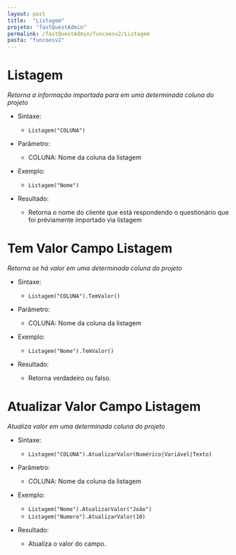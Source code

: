 ```yaml
---
layout: post
title:  "Listagem"
projeto: "fastQuestAdmin"
permalink: /fastQuestAdmin/funcoesv2/Listagem
pasta: "funcoesv2"
---
```


# Listagem
*Retorna a informação importada para em uma determinada coluna do projeto*

- Sintaxe:
  - `Listagem("COLUNA")`
- Parâmetro:
  - COLUNA: Nome da coluna da listagem
- Exemplo:
  - `Listagem("Nome")`
  
- Resultado:
  - Retorna o nome do cliente que está respondendo o questionário que foi préviamente importado via listagem

# Tem Valor Campo Listagem
*Retorna se há valor em uma determinada coluna do projeto*

- Sintaxe:
  - `Listagem("COLUNA").TemValor()`
- Parâmetro:
  - COLUNA: Nome da coluna da listagem
- Exemplo:
  - `Listagem("Nome").TemValor()`
  
- Resultado:
  - Retorna verdadeiro ou falso.

# Atualizar Valor Campo Listagem
*Atualiza valor em uma determinada coluna do projeto*

- Sintaxe:
  - `Listagem("COLUNA").AtualizarValor(Numérico|Variável|Texto)`
- Parâmetro:
  - COLUNA: Nome da coluna da listagem
- Exemplo:
  - `Listagem("Nome").AtualizarValor("João")`
  - `Listagem("Numero").AtualizarValor(10)`
  
- Resultado:
  - Atualiza o valor do campo.
